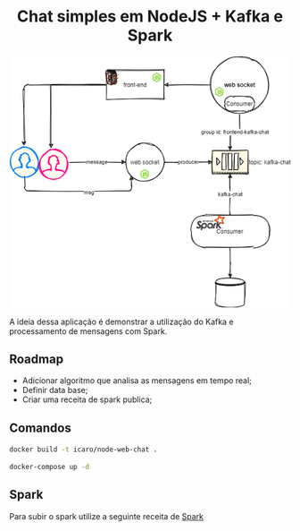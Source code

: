 <h1 align="center">Chat simples em NodeJS + Kafka e Spark </h1></a>

<p align="center">
  <img  src="https://github.com/icarocarmona/chat/blob/master/imagens/Arquitetura.png" alt="arquitetura" />
</p>


A ideia dessa aplicação é demonstrar a utilização do Kafka e processamento de mensagens com Spark. 

## Roadmap
- Adicionar algoritmo que analisa as mensagens em tempo real;
- Definir data base;
- Criar uma receita de spark publica;


## Comandos

```sh
docker build -t icaro/node-web-chat .
```

```sh
docker-compose up -d
```

## Spark 
Para subir o spark utilize a seguinte receita de [Spark](https://github.com/big-data-europe/docker-spark)
